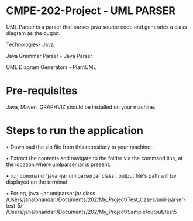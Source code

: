 # CMPE-202-Project - UML PARSER

UML Parser is a parser that parses java source code and generates a class diagram as the output.

Technologies- Java

Java Grammar Parser - Java Parser

UML Diagram Generators - PlantUML

# Pre-requisites 
Java, Maven, GRAPHVIZ  should be installed on your machine.


# Steps to run the application

•	Download the zip file from this repository to your machine.

•	Extract the contents and navigate to the folder via the command line, at the location where umlparser.jar is present.

•	run command "java -jar umlparser.jar class <source folder> <output folder with file name>, output file's path will be displayed on the terminal

•	For eg, java -jar umlparser.jar class /Users/janalbhandari/Documents/202/My_Project/Test_Cases/uml-parser-test-5/ /Users/janalbhandari/Documents/202/My_Project/Sample/output/test5
